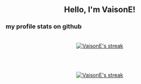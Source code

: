 <h2 align="center">Hello, I'm VaisonE!</h2>

### my profile stats on github

<p align="center">
  <br>
    <a href="https://github.com/VaisonE/VaisonE">
        <img title="VaisonE stats" alt="VaisonE's streak" src="https://github-readme-stats.vercel.app/api?username=VaisonE&show_icons=true&theme=transparent"/>
    </a>
</p><br>

<p align="center">
  <br>
    <a href="https://github.com/VaisonE/VaisonE">
        <img title="top languages" alt="VaisonE's streak" src="https://github-readme-stats.vercel.app/api/top-langs/?username=Vaisone&theme=transparent&langs_count=4&layout=compact"
    </a>
</p><br>



